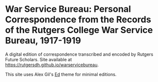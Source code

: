 # War Service Bureau: Personal Correspondence from the Records of the Rutgers College War Service Bureau, 1917-1919


A digital edition of correspondence transcribed and encoded by Rutgers Future Scholars. Site available at <https://rutgersdh.github.io/warservicebureau>.

This site uses Alex Gil's [Ed](http://minicomp.github.io/ed/) theme for minimal editions. 
